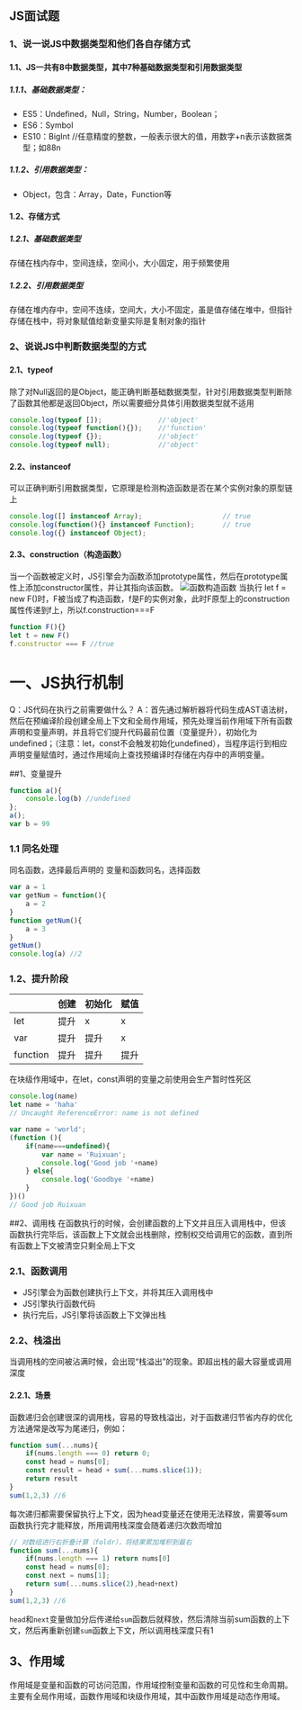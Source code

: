 <!--
 * @Author: liangruixuan 936427486@qq.com
 * @Date: 2023-06-24 10:26:30
 * @LastEditors: liangruixuan 936427486@qq.com
 * @LastEditTime: 2023-06-26 08:45:50
 * @FilePath: /学习/JS/js经典面试题.md
 * @Description: 这是默认设置,请设置`customMade`, 打开koroFileHeader查看配置 进行设置: https://github.com/OBKoro1/koro1FileHeader/wiki/%E9%85%8D%E7%BD%AE
-->
## JS面试题
### 1、说一说JS中数据类型和他们各自存储方式

#### 1.1、JS一共有8中数据类型，其中7种基础数据类型和引用数据类型

##### 1.1.1、基础数据类型：
* ES5：Undefined，Null，String，Number，Boolean；
* ES6：Symbol
* ES10：BigInt //任意精度的整数，一般表示很大的值，用数字+n表示该数据类型；如88n
##### 1.1.2、引用数据类型：
* Object，包含：Array，Date，Function等

#### 1.2、存储方式
##### 1.2.1、基础数据类型
存储在栈内存中，空间连续，空间小，大小固定，用于频繁使用

##### 1.2.2、引用数据类型
存储在堆内存中，空间不连续，空间大，大小不固定，虽是值存储在堆中，但指针存储在栈中，将对象赋值给新变量实际是复制对象的指针

### 2、说说JS中判断数据类型的方式
#### 2.1、typeof 
除了对Null返回的是Object，能正确判断基础数据类型，针对引用数据类型判断除了函数其他都是返回Object，所以需要细分具体引用数据类型就不适用
```ts
console.log(typeof []);              //'object'
console.log(typeof function(){});    //'function'
console.log(typeof {});              //'object'
console.log(typeof null);            //'object'
```

#### 2.2、instanceof
可以正确判断引用数据类型，它原理是检测构造函数是否在某个实例对象的原型链上
```ts
console.log([] instanceof Array);                    // true
console.log(function(){} instanceof Function);       // true
console.log({} instanceof Object);
```
#### 2.3、construction（构造函数）
当一个函数被定义时，JS引擎会为函数添加prototype属性，然后在prototype属性上添加constructor属性，并让其指向该函数。
![函数构造函数](https://segmentfault.com/img/remote/1460000041406874/view)
当执行 let f = new F()时，F被当成了构造函数，f是F的实例对象，此时F原型上的construction属性传递到f上，所以f.construction===F
```ts
function F(){}
let t = new F()
f.constructor === F //true
```

# 一、JS执行机制
Q：JS代码在执行之前需要做什么？
A：首先通过解析器将代码生成AST语法树，然后在预编译阶段创建全局上下文和全局作用域，预先处理当前作用域下所有函数声明和变量声明，并且将它们提升代码最前位置（变量提升），初始化为undefined；（注意：let，const不会触发初始化undefined），当程序运行到相应声明变量赋值时，通过作用域向上查找预编译时存储在内存中的声明变量。

##1、变量提升
```js
function a(){
    console.log(b) //undefined
};
a();
var b = 99
```
### 1.1 同名处理
同名函数，选择最后声明的
变量和函数同名，选择函数
```js
var a = 1 
var getNum = function(){
    a = 2
}
function getNum(){
    a = 3
}
getNum()
console.log(a) //2
```

### 1.2、提升阶段
| | 创建 | 初始化 | 赋值 |
| ---- | ---- | ---- | ---- |
| let| 提升 | x | x |
| var| 提升 | 提升 | x |
|function| 提升 | 提升 | 提升 |

在块级作用域中，在let，const声明的变量之前使用会生产暂时性死区
```js
console.log(name)
let name = 'haha'
// Uncaught ReferenceError: name is not defined
```
```js
var name = 'world';
(function (){
    if(name===undefined){
        var name = 'Ruixuan';
        console.log('Good job '+name)
    } else{
        console.log('Goodbye '+name)
    }
})()
// Good job Ruixuan
```
##2、调用栈
在函数执行的时候，会创建函数的上下文并且压入调用栈中，但该函数执行完毕后，该函数上下文就会出栈删除，控制权交给调用它的函数，直到所有函数上下文被清空只剩全局上下文
### 2.1、函数调用
* JS引擎会为函数创建执行上下文，并将其压入调用栈中
* JS引擎执行函数代码
* 执行完后，JS引擎将该函数上下文弹出栈
### 2.2、栈溢出
当调用栈的空间被沾满时候，会出现“栈溢出”的现象。即超出栈的最大容量或调用深度
#### 2.2.1、场景
函数递归会创建很深的调用栈，容易的导致栈溢出，对于函数递归节省内存的优化方法通常是改写为尾递归，例如：
```js
function sum(...nums){
    if(nums.length === 0) return 0;
    const head = nums[0];
    const result = head + sum(...nums.slice(1));
    return result
}
sum(1,2,3) //6
```
每次递归都需要保留执行上下文，因为head变量还在使用无法释放，需要等sum函数执行完才能释放，所用调用栈深度会随着递归次数而增加

```js
// 对数组进行右折叠计算（foldr），将结果累加堆积到最右
function sum(...nums){
    if(nums.length === 1) return nums[0]
    const head = nums[0];
    const next = nums[1];
    return sum(...nums.slice(2),head+next)
}
sum(1,2,3) //6
```
`head`和`next`变量做加分后传递给`sum`函数后就释放，然后清除当前sum函数的上下文，然后再重新创建`sum`函数上下文，所以调用栈深度只有1

## 3、作用域
作用域是变量和函数的可访问范围，作用域控制变量和函数的可见性和生命周期。主要有全局作用域，函数作用域和块级作用域，其中函数作用域是动态作用域。